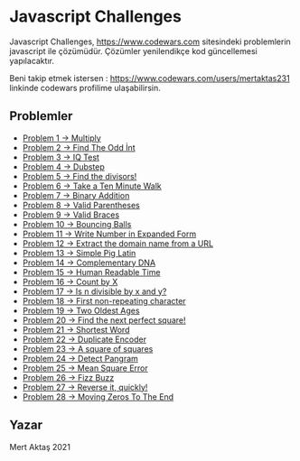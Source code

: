 # Javascript Challenges
Javascript Challenges, https://www.codewars.com sitesindeki problemlerin javascript ile çözümüdür.
Çözümler yenilendikçe kod güncellemesi yapılacaktır.

Beni takip etmek istersen : https://www.codewars.com/users/mertaktas231 linkinde codewars profilime ulaşabilirsin.

## Problemler
* [Problem 1 -> Multiply](https://github.com/mertaktas/javascript-challenges/blob/main/app.js#L1)
* [Problem 2 -> Find The Odd İnt](https://github.com/mertaktas/javascript-challenges/blob/main/app.js#L12)
* [Problem 3 -> IQ Test](https://github.com/mertaktas/javascript-challenges/blob/main/app.js#L32)
* [Problem 4 -> Dubstep](https://github.com/mertaktas/javascript-challenges/blob/main/app.js#L58)
* [Problem 5 -> Find the divisors!](https://github.com/mertaktas/javascript-challenges/blob/main/app.js#L72)
* [Problem 6 -> Take a Ten Minute Walk](https://github.com/mertaktas/javascript-challenges/blob/main/app.js#L94)
* [Problem 7 -> Binary Addition](https://github.com/mertaktas/javascript-challenges/blob/main/app.js#L118)
* [Problem 8 -> Valid Parentheses](https://github.com/mertaktas/javascript-challenges/blob/main/app.js#L138)
* [Problem 9 -> Valid Braces](https://github.com/mertaktas/javascript-challenges/blob/main/app.js#L156)
* [Problem 10 -> Bouncing Balls](https://github.com/mertaktas/javascript-challenges/blob/main/app.js#L178)
* [Problem 11 -> Write Number in Expanded Form](https://github.com/mertaktas/javascript-challenges/blob/main/app.js#L203)
* [Problem 12 -> Extract the domain name from a URL](https://github.com/mertaktas/javascript-challenges/blob/main/app.js#L228)
* [Problem 13 -> Simple Pig Latin](https://github.com/mertaktas/javascript-challenges/blob/main/app.js#L246)
* [Problem 14 -> Complementary DNA](https://github.com/mertaktas/javascript-challenges/blob/main/app.js#L275)
* [Problem 15 -> Human Readable Time](https://github.com/mertaktas/javascript-challenges/blob/main/app.js#L295)
* [Problem 16 -> Count by X](https://github.com/mertaktas/javascript-challenges/blob/main/app.js#L329)
* [Problem 17 -> Is n divisible by x and y?](https://github.com/mertaktas/javascript-challenges/blob/main/app.js#L346)
* [Problem 18 -> First non-repeating character](https://github.com/mertaktas/javascript-challenges/blob/main/app.js#L366)
* [Problem 19 -> Two Oldest Ages](https://github.com/mertaktas/javascript-challenges/blob/main/app.js#L392)
* [Problem 20 -> Find the next perfect square!](https://github.com/mertaktas/javascript-challenges/blob/main/app.js#L406)
* [Problem 21 -> Shortest Word](https://github.com/mertaktas/javascript-challenges/blob/main/app.js#L423)
* [Problem 22 -> Duplicate Encoder](https://github.com/mertaktas/javascript-challenges/blob/main/app.js#L443)
* [Problem 23 -> A square of squares](https://github.com/mertaktas/javascript-challenges/blob/main/app.js#L475)
* [Problem 24 -> Detect Pangram](https://github.com/mertaktas/javascript-challenges/blob/main/app.js#L485)
* [Problem 25 -> Mean Square Error](https://github.com/mertaktas/javascript-challenges/blob/main/app.js#L503)
* [Problem 26 -> Fizz Buzz](https://github.com/mertaktas/javascript-challenges/blob/main/app.js#L522)
* [Problem 27 -> Reverse it, quickly!](https://github.com/mertaktas/javascript-challenges/blob/main/app.js#L549)
* [Problem 28 -> Moving Zeros To The End](https://github.com/mertaktas/javascript-challenges/blob/main/app.js#L558)

## Yazar

Mert Aktaş 2021